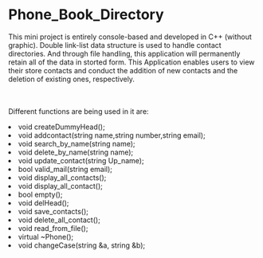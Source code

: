 # Phone_Book_Directory
This mini project is entirely console-based and developed in C++ (without graphic). Double link-list data structure is used to handle contact directories. And through file handling, this application will permanently retain all of the data in storted form. This Application enables users to view their store contacts and conduct the addition of new contacts and the deletion of existing ones, respectively.
<br><br><br>

Different functions are being used in it are:
        <li>void createDummyHead();</li>
        <li>void addcontact(string name,string number,string email);</li>
        <li>void search_by_name(string name);</li>
        <li>void delete_by_name(string name);</li>
        <li>void update_contact(string Up_name);</li>
        <li>bool valid_mail(string email);</li>
        <li>void display_all_contacts();</li>
        <li>void display_all_contact();</li>
        <li>bool empty();</li>
        <li>void delHead();</li>
        <li>void save_contacts();</li>
        <li>void delete_all_contact();</li>
        <li>void read_from_file();</li>
        <li>virtual ~Phone();</li>
        <li>void changeCase(string &a, string &b);</li>
